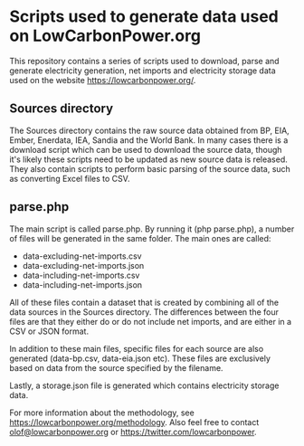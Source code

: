 # Scripts used to generate data used on LowCarbonPower.org

This repository contains a series of scripts used to download, parse and generate electricity generation, net imports and electricity storage data used on the website https://lowcarbonpower.org/. 

## Sources directory

The Sources directory contains the raw source data obtained from BP, EIA, Ember, Enerdata, IEA, Sandia and the World Bank. In many cases there is a download script which can be used to download the source data, though it's likely these scripts need to be updated as new source data is released. They also contain scripts to perform basic parsing of the source data, such as converting Excel files to CSV.

## parse.php

The main script is called parse.php. By running it (php parse.php), a number of files will be generated in the same folder. The main ones are called:

- data-excluding-net-imports.csv
- data-excluding-net-imports.json
- data-including-net-imports.csv
- data-including-net-imports.json

All of these files contain a dataset that is created by combining all of the data sources in the Sources directory. The differences between the four files are that they either do or do not include net imports, and are either in a CSV or JSON format.

In addition to these main files, specific files for each source are also generated (data-bp.csv, data-eia.json etc). These files are exclusively based on data from the source specified by the filename.

Lastly, a storage.json file is generated which contains electricity storage data.

For more information about the methodology, see https://lowcarbonpower.org/methodology. Also feel free to contact olof@lowcarbonpower.org or https://twitter.com/lowcarbonpower.
